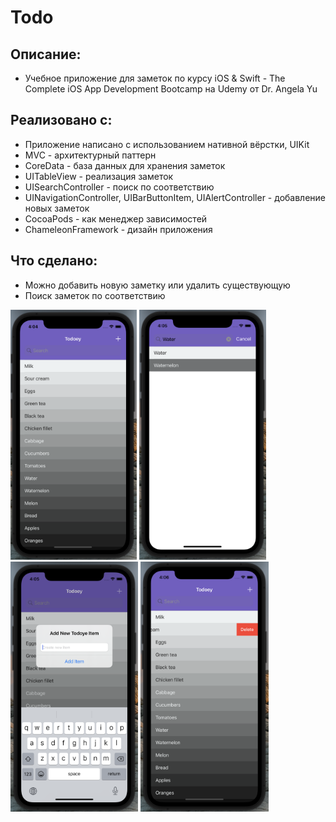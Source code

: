 # Todo

## Описание:
* Учебное приложение для заметок по курсу iOS & Swift - The Complete iOS App Development Bootcamp на Udemy от Dr. Angela Yu

## Реализовано с:
* Приложение написано с использованием нативной вёрстки, UIKit
* MVC - архитектурный паттерн
* CoreData - база данных для хранения заметок 
* UITableView - реализация заметок
* UISearchController - поиск по соответствию
* UINavigationController, UIBarButtonItem, UIAlertController - добавление новых заметок 
* CocoaPods - как менеджер зависимостей
* ChameleonFramework - дизайн приложения

## Что сделано:
* Можно добавить новую заметку или удалить существующую
* Поиск заметок по соответствию

<img src="Images/image1.png" height="400"> <img src="Images/image2.png" height="400"> <img src="Images/image3.png" height="400"> <img src="Images/image4.png" height="400">
